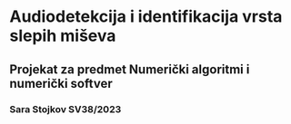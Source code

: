 # Audiodetekcija i identifikacija vrsta slepih miševa 
## Projekat za predmet Numerički algoritmi i numerički softver
### Sara Stojkov SV38/2023

